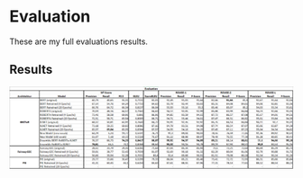 # Evaluation
These are my full evaluations results.

## Results
![Evaluation](./Predictions_on_Test_Set/Evaluation_Results.PNG)